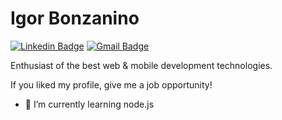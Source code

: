 # Igor Bonzanino 


[![Linkedin Badge](https://img.shields.io/badge/-Igor%20Bonzanino-6633cc?style=flat-square&logo=Linkedin&logoColor=white&link=https://www.linkedin.com/in/igor-bonzanino-226610b4/)](https://www.linkedin.com/in/igor-bonzanino-226610b4/) 
[![Gmail Badge](https://img.shields.io/badge/-bonzaninoigor@gmail.com-6633cc?style=flat-square&logo=Gmail&logoColor=white&link=mailto:mailto:bonzaninoigor@gmail.com)](mailto:bonzaninoigor@gmail.com)

Enthusiast of the best web & mobile development technologies.

If you liked my profile, give me a job opportunity!


- 🌱 I’m currently learning node.js
